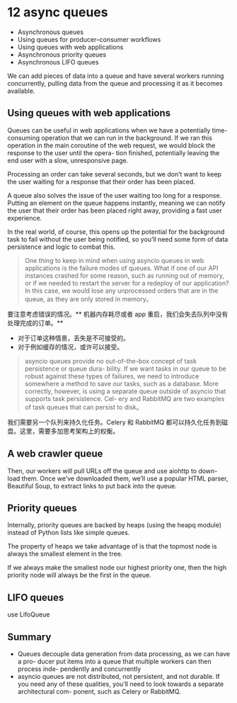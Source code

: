 # 12 async queues

- Asynchronous queues
- Using queues for producer–consumer workflows
- Using queues with web applications
- Asynchronous priority queues
- Asynchronous LIFO queues

We can add pieces of data into a queue and have several workers running concurrently, pulling
data from the queue and processing it as it becomes available.

## Using queues with web applications

Queues can be useful in web applications when we have a potentially time-consuming
operation that we can run in the background. If we ran this operation in the main
coroutine of the web request, we would block the response to the user until the opera-
tion finished, potentially leaving the end user with a slow, unresponsive page.

Processing an order can take several seconds, but we don’t
want to keep the user waiting for a response that their order has been placed.

A queue also solves the issue of the user waiting too long for a response. Putting an
element on the queue happens instantly, meaning we can notify the user that their
order has been placed right away, providing a fast user experience.

In the real world, of course, this opens up the potential for the background task to fail without the user
being notified, so you’ll need some form of data persistence and logic to combat this.

> One thing to keep in mind when using asyncio queues in web applications is the failure modes of queues. 
What if one of our API instances crashed for some reason,
such as running out of memory, or if we needed to restart the server for a redeploy of
our application? In this case, we would lose any unprocessed orders that are in the
queue, as they are only stored in memory。

要注意考虑错误的情况。** 机器内存耗尽或者 app 重启，我们会失去队列中没有处理完成的订单。** 
- 对于订单这种情景，丢失是不可接受的。
- 对于例如缓存的情况，或许可以接受。

>asyncio queues provide no out-of-the-box concept of task persistence or queue dura-
bility. If we want tasks in our queue to be robust against these types of failures, we need
to introduce somewhere a method to save our tasks, such as a database. More correctly,
however, is using a separate queue outside of asyncio that supports task persistence. Cel-
ery and RabbitMQ are two examples of task queues that can persist to disk。

我们需要另一个队列来持久化任务。Celery 和 RabbitMQ 都可以持久化任务到磁盘。这里，需要多加思考架构上的权衡。

## A web crawler queue

Then, our workers will pull URLs off the queue and use aiohttp to down-
load them. Once we’ve downloaded them, we’ll use a popular HTML parser, Beautiful
Soup, to extract links to put back into the queue.


## Priority queues

Internally, priority queues are backed by heaps (using
the heapq module) instead of Python lists like simple queues.

The property of heaps we take advantage of is that the topmost node is always the smallest element in the tree.

If we always make the smallest node our highest priority one, then the high priority node will always be the first in the queue.

## LIFO queues

use LifoQueue

## Summary

- Queues decouple data generation from data processing, as we can have a pro-
ducer put items into a queue that multiple workers can then process inde-
pendently and concurrently
- asyncio queues are not distributed, not persistent, and not durable. If you need
any of these qualities, you’ll need to look towards a separate architectural com-
ponent, such as Celery or RabbitMQ.